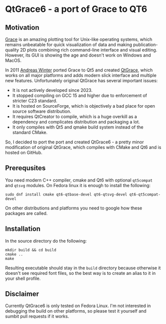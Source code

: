 # QtGrace6 - a port of Grace to QT6

## Motivation
[Grace](https://plasma-gate.weizmann.ac.il/Grace/) is an amazing plotting tool for  Unix-like operating systems, which remains unbeatable for quick visualization of data and making publication-quality 2D plots combining rich command-line interface and visual editing. However, its GUI is showing the age and doesn't work on Windows and MacOS.

In 2011 [Andreas Winter](https://sourceforge.net/u/andwin/profile/) ported Grace to Qt5 and created [QtGrace](https://sourceforge.net/projects/qtgrace/), which works on all major platforms and adds modern slick interface and multiple new features. Unfortunately original QtGrace has several important issues:
- It is not actively developed since 2023.
- It stopped compiling on GCC 15 and higher due to enforcement of stricter C23 standard.
- It is hosted on SourceForge, which is objectively a bad place for open source software distribution.
- It requires QtCreator to compile, which is a huge overkill as a dependency and complicates distribution and packaging a lot.
- It only compiles with Qt5 and qmake build system instead of the standard CMake.

So, I decided to port the port and created QtGrace6 - a pretty minor modification of original QtGrace, which compiles with CMake and Qt6 and is hosted on GitHub.

## Prerequsites

You need modern C++ compiler, cmake and Qt6 with optional `qt5compat` and `qtsvg` modules. On Fedora linux it is enough to install the following:

`sudo dnf install cmake qt6-qtbase-devel qt6-qtsvg-devel qt6-qt5compat-devel`

On other distributions and platforms you need to google how these packages are called.

## Installation

In the source directory do the following:

```
mkdir build && cd build
cmake .. 
make
```

Resulting executable should stay in the `build` directory because otherwise it doesn't see required font files, so the best way is to create an alias to it in your shell profile.

## Disclaimer

Currently QtGrace6 is only tested on Fedora Linux. I'm not interested in debugging the build on other platforms, so please test it yourself and sumbit pull requests if it works.
